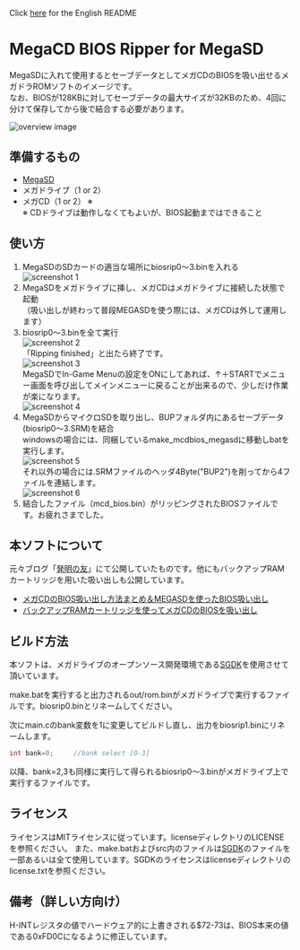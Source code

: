 Click [here](/README_en.md) for the English README  

# MegaCD BIOS Ripper for MegaSD

MegaSDに入れて使用するとセーブデータとしてメガCDのBIOSを吸い出せるメガドラROMソフトのイメージです。  
なお、BIOSが128KBに対してセーブデータの最大サイズが32KBのため、4回に分けて保存してから後で結合する必要があります。  

![overview image](screenshot/MEGASD_RIP.png)

## 準備するもの

- [MegaSD](https://terraonion.com/en/producto/megasd/)
- メガドライブ（1 or 2）
- メガCD（1 or 2） ※  
※ CDドライブは動作しなくてもよいが、BIOS起動まではできること

## 使い方

1. MegaSDのSDカードの適当な場所にbiosrip0～3.binを入れる  
![screenshot 1](screenshot/MCDBIOS_MEGASD1.png)  
2. MegaSDをメガドライブに挿し、メガCDはメガドライブに接続した状態で起動  
（吸い出しが終わって普段MEGASDを使う際には、メガCDは外して運用します）  
3. biosrip0～3.binを全て実行  
![screenshot 2](screenshot/MCDBIOS_MEGASD2.jpg)  
「Ripping finished」と出たら終了です。  
![screenshot 3](screenshot/MCDBIOS_MEGASD3.png)  
MegaSDでIn-Game Menuの設定をONにしてあれば、↑＋STARTでメニュー画面を呼び出してメインメニューに戻ることが出来るので、少しだけ作業が楽になります。  
![screenshot 4](screenshot/MCDBIOS_MEGASD4.jpg)  
4. MegaSDからマイクロSDを取り出し、BUPフォルダ内にあるセーブデータ(biosrip0～3.SRM)を結合  
windowsの場合には、同梱しているmake_mcdbios_megasdに移動しbatを実行します。  
![screenshot 5](screenshot/MCDBIOS_MEGASD5.png)  
それ以外の場合には.SRMファイルのヘッダ4Byte("BUP2")を削ってから4ファイルを連結します。  
![screenshot 6](screenshot/MCDBIOS_MEGASD6.png)  
5. 結合したファイル（mcd_bios.bin）がリッピングされたBIOSファイルです。お疲れさまでした。  

## 本ソフトについて

元々ブログ「[発明の友](http://blog.livedoor.jp/scrap_a/)」にて公開していたものです。他にもバックアップRAMカートリッジを用いた吸い出しも公開しています。

- [メガCDのBIOS吸い出し方法まとめ＆MEGASDを使ったBIOS吸い出し](http://blog.livedoor.jp/scrap_a/archives/28094899.html)
- [バックアップRAMカートリッジを使ってメガCDのBIOSを吸い出し](http://blog.livedoor.jp/scrap_a/archives/24228164.html)

## ビルド方法

本ソフトは、メガドライブのオープンソース開発環境である[SGDK](https://github.com/Stephane-D/SGDK)を使用させて頂いています。

make.batを実行すると出力されるout/rom.binがメガドライブで実行するファイルです。biosrip0.binとリネームしてください。

次にmain.cのbank変数を1に変更してビルドし直し、出力をbiosrip1.binにリネームします。

```c
int bank=0;     //bank select [0-3]
```

以降、bank=2,3も同様に実行して得られるbiosrip0～3.binがメガドライブ上で実行するファイルです。

## ライセンス

ライセンスはMITライセンスに従っています。licenseディレクトリのLICENSEを参照ください。
また、make.batおよびsrc内のファイルは[SGDK](https://github.com/Stephane-D/SGDK)のファイルを一部あるいは全て使用しています。SGDKのライセンスはlicenseディレクトリのlicense.txtを参照ください。

## 備考（詳しい方向け）

H-INTレジスタの値でハードウェア的に上書きされる$72-73は、BIOS本来の値である0xFD0Cになるように修正しています。
